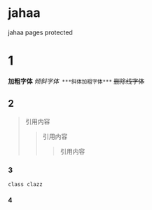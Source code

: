 # jahaa
jahaa pages
protected
# 1
**加粗字体**
*倾斜字体*`
***斜体加粗字体***`
~~删除线字体~~

## 2
>引用内容
>>引用内容
>>>引用内容

### 3
```
class clazz
```
#### 4

